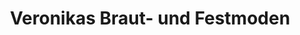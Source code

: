 ---
title: "Veronikas Braut- und Festmoden"
url: /potsdam/veronikas-braut-und-festmoden/
shop: Kleidung
---